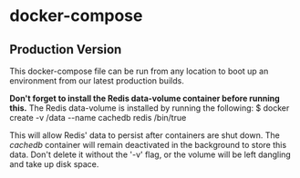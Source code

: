 # docker-compose

## Production Version

This docker-compose file can be run from any location to boot up an environment from our latest production builds.

**Don't forget to install the Redis data-volume container before running this.** The Redis data-volume is installed by running the following: $ docker create -v /data --name cachedb redis /bin/true

This will allow Redis' data to persist after containers are shut down. The *cachedb* container will remain deactivated in the background to store this data. Don't delete it without the '-v' flag, or the volume will be left dangling and take up disk space.
